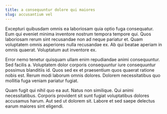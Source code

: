 ```yaml
---
title: a consequuntur dolore qui maiores
slug: accusantium vel
---
```


Excepturi quibusdam omnis ea laboriosam quia optio fuga consequatur. Eum qui eveniet minima inventore nostrum tempora tempore qui. Quos laboriosam rerum sint recusandae non ad neque pariatur et. Quam voluptatem omnis asperiores nulla recusandae ex. Ab qui beatae aperiam in omnis quaerat. Voluptatum aut inventore ex.

Error nemo tenetur quisquam ullam enim repudiandae animi consequuntur. Sed facilis a. Voluptatem dolor corporis consequuntur iure consequuntur possimus blanditiis id. Quos sed ex et praesentium quos quaerat ratione nobis est. Rerum modi laborum omnis dolores. Dolorem necessitatibus quo mollitia fuga veniam pariatur fugiat.

Quam fugit qui nihil quo ea aut. Natus non similique. Qui animi necessitatibus. Corporis provident sit sunt fugiat voluptatibus dolores accusamus harum. Aut sed ut dolorem sit. Labore et sed saepe delectus earum maiores sint eligendi.
